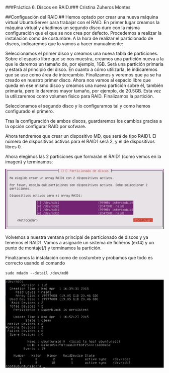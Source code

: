 ###Práctica 6. Discos en RAID.###
Cristina Zuheros Montes

##Configuación del RAID.##
Hemos optado por crear una nueva máquina virtual UbuntuServer para trabajar con el RAID. En primer lugar creamos la máquina virtual y añadimos un segundo disco duro con la misma configuración que el que se nos crea por defecto. Procedemos a realizar la instalación como de costumbre. 
A la hora de realizar el particionado de discos, indicaremos que lo vamos a hacer manualmente:

Seleccionamos el primer disco y creamos una nueva tabla de particiones. Sobre el espacio libre que se nos muestra, creamos una partición nueva a la que le daremos un tamaño de, por ejemplo, 1GB. Será una partición primaria y estará al principio del disco. En cuanto a cómo utilizarla, le indicaremos que se use como área de intercambio. Finalizamos y veremos que ya se ha creado en nuestro primer disco.
Ahora nos vamos al espacio libre que queda en ese mismo disco y creamos una nueva partición sobre él, también primaria, pero le daremos mayor tamaño, por ejemplo, de 20.5GB. Esta vez la utilizaremos como volumen físico para RAID. Finalizamos la partición.

Seleccionamos el segundo disco y lo configuramos tal y como hemos configurado el primero. 

Tras la configuración de ambos discos, guardaremos los cambios gracias a la opción configurar RAID por sofware.

Ahora tendremos que crear un dispositivo MD, que será de tipo RAID1. El número de dispositivos activos para el RAID1 será 2, y el de dispositivos libres 0.

Ahora elegimos las 2 particiones que formarán el RAID1 (como vemos en la imagen) y terminamos:

![](https://github.com/cristinazuhe/swap1415/blob/master/practica6/imagenes/3.png)

Volvemos a nuestra ventana principal de particionado de discos y ya tenemos el RAID1. Vamos a asignarle un sistema de ficheros (ext4) y un punto de montaje(/) y terminamos la partición.  

Finalizamos la instalación como de costumbre y probamos que todo es correcto usando el comando

`sudo mdadm --detail /dev/md0`

![](https://github.com/cristinazuhe/swap1415/blob/master/practica6/imagenes/2.png)
